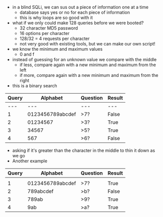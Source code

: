 - in a blind SQLi, we can sus out a piece of information one at a time
	- database says yes or no for each piece of information
	- this is why loops are so good with it
- what if we only could make 128 queries before we were booted?
	- 32 character MD5 password
	- 16 options per character
	- 128/32 = 4 requests per character
	- not very good with existing tools, but we can make our own script!
- we know the minimum and maximum values
	- 0 and f
- instead of guessing for an unknown value we compare with the middle
	- if less, compare again with a new minimum and maximum from the left
	- if more, compare again with a new minimum and maximum from the right
- this is a binary search

| Query | Alphabet | Question | Result |
| ---- | ---- | ---- | ---- |
| ---<br> | --- | ---<br> | ---<br> |
| 1 | 0123456789abcdef | >7? | False |
| 2 | 01234567 | >3? | True |
| 3 | 34567 | >5? | True |
| 4 | 567 | >6? | False |
- asking if it's greater than the character in the middle to thin it down as we go
- Another example

| Query | Alphabet | Question | Result |
| ---- | ---- | ---- | ---- |
|  |  |  |  |
| 1 | 0123456789abcdef | >7? | True |
| 2 | 789abcdef | >b? | False |
| 3 | 789ab | >9? | True |
| 4 | 9ab | >a? | True |

